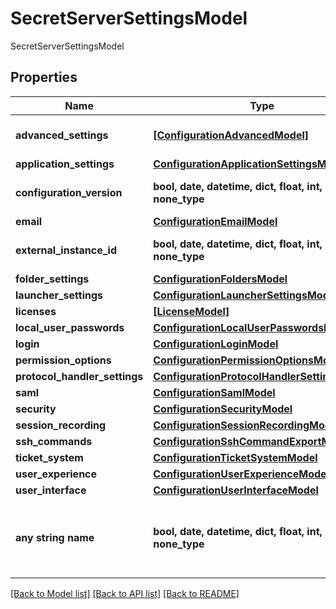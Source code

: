 # SecretServerSettingsModel

SecretServerSettingsModel

## Properties
Name | Type | Description | Notes
------------ | ------------- | ------------- | -------------
**advanced_settings** | [**[ConfigurationAdvancedModel]**](ConfigurationAdvancedModel.md) | Advanced Configuration Settings | [optional] 
**application_settings** | [**ConfigurationApplicationSettingsModel**](ConfigurationApplicationSettingsModel.md) |  | [optional] 
**configuration_version** | **bool, date, datetime, dict, float, int, list, str, none_type** | Export Configuration Version | [optional] 
**email** | [**ConfigurationEmailModel**](ConfigurationEmailModel.md) |  | [optional] 
**external_instance_id** | **bool, date, datetime, dict, float, int, list, str, none_type** | ID for specific instance | [optional] 
**folder_settings** | [**ConfigurationFoldersModel**](ConfigurationFoldersModel.md) |  | [optional] 
**launcher_settings** | [**ConfigurationLauncherSettingsModel**](ConfigurationLauncherSettingsModel.md) |  | [optional] 
**licenses** | [**[LicenseModel]**](LicenseModel.md) | License Keys | [optional] 
**local_user_passwords** | [**ConfigurationLocalUserPasswordsModel**](ConfigurationLocalUserPasswordsModel.md) |  | [optional] 
**login** | [**ConfigurationLoginModel**](ConfigurationLoginModel.md) |  | [optional] 
**permission_options** | [**ConfigurationPermissionOptionsModel**](ConfigurationPermissionOptionsModel.md) |  | [optional] 
**protocol_handler_settings** | [**ConfigurationProtocolHandlerSettingsModel**](ConfigurationProtocolHandlerSettingsModel.md) |  | [optional] 
**saml** | [**ConfigurationSamlModel**](ConfigurationSamlModel.md) |  | [optional] 
**security** | [**ConfigurationSecurityModel**](ConfigurationSecurityModel.md) |  | [optional] 
**session_recording** | [**ConfigurationSessionRecordingModel**](ConfigurationSessionRecordingModel.md) |  | [optional] 
**ssh_commands** | [**ConfigurationSshCommandExportModel**](ConfigurationSshCommandExportModel.md) |  | [optional] 
**ticket_system** | [**ConfigurationTicketSystemModel**](ConfigurationTicketSystemModel.md) |  | [optional] 
**user_experience** | [**ConfigurationUserExperienceModel**](ConfigurationUserExperienceModel.md) |  | [optional] 
**user_interface** | [**ConfigurationUserInterfaceModel**](ConfigurationUserInterfaceModel.md) |  | [optional] 
**any string name** | **bool, date, datetime, dict, float, int, list, str, none_type** | any string name can be used but the value must be the correct type | [optional]

[[Back to Model list]](../README.md#documentation-for-models) [[Back to API list]](../README.md#documentation-for-api-endpoints) [[Back to README]](../README.md)


